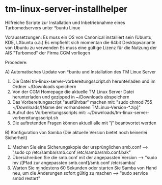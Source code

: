 tm-linux-server-installhelper
=============================

Hilfreiche Scripte zur Installation und Inbetriebnahme eines Turbomedservers unter *buntu Linux

Voraussetzungen:
Es muss ein OS von Canonical installiert sein (Ubuntu, KDE, LXbuntu o.ä.) 
Es empfiehlt sich momentan die 64bit Desktopvariante von Ubuntu zu verwenden
Es muss eine gültige Lizenz für die Nutzung der AIS "Turbomed" der Firma CGM vorliegen

Procedere:

A) Automatisches Update von *buntu und Installation des TM Linux Server

1. Die Datei tm-linux-server-vorbereitungsscript.sh herunterladen und im Ordner ~/Downloads speichern
2. Von der CGM Homepage die aktuelle TM Linux Server Datei herunterladen und gezipped in ~/Downloads abspeichern
3. Das Vorbereitungsscript "ausführbar" machen mit: "sudo chmod 755 ~/Downloads/[Name der vorhandenen TMLinux-Version-*.zip]"
4. Aufruf des Vorbereitungsscripts mit: ~/Downloads/tm-linux-server-vorbereitungsscript.sh
5. Die auftretenden Fragen können aktuell alle mit "j" beantwortet werden

B) Konfiguration von Samba (Die aktuelle Version bietet noch keinerlei Sicherheit) 

1. Machen Sie eine Sicherungskopie der ursprünglichen smb.conf --> "sudo cp /etc/samba/smb.conf /etc/samba/smb.conf.bak"
2. Überschreiben Sie die smb.conf mit der angepassten Version --> "sudo mv /[Pfad zur angepassten smb.conf]/smb.conf /etc/samba/
3. Warten Sie mindestens 60 Sekunden oder starten Sie Samba von Hand neu, um die Änderungen sofort gültig zu machen --> "sudo service smbd restart" 
